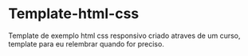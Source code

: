 # Template-html-css
Template de exemplo html css responsivo
criado atraves de um curso, template para eu relembrar quando for preciso.
